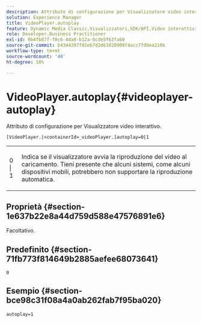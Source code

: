 ```yaml
---
description: Attributo di configurazione per Visualizzatore video interattivo.
solution: Experience Manager
title: VideoPlayer.autoplay
feature: Dynamic Media Classic,Visualizzatori,SDK/API,Video interattivi
role: Developer,Business Practitioner
exl-id: 0b4fb87f-f8c6-4da8-b12a-0cde5f62fa60
source-git-commit: b4344397f82eb7d2d61020909f4acc7fddea210b
workflow-type: tm+mt
source-wordcount: '48'
ht-degree: 10%

---
```


# VideoPlayer.autoplay{#videoplayer-autoplay}

Attributo di configurazione per Visualizzatore video interattivo.

`[VideoPlayer.|<containerId>_videoPlayer.]autoplay=0|1`

<table id="table_441553CD34C94A58A9D7CBF772DEDDB6"> 
 <tbody> 
  <tr> 
   <td colname="col1"> <p> <span class="codeph"> 0 | 1 </span> </p> </td> 
   <td colname="col2"> <p> Indica se il visualizzatore avvia la riproduzione del video al caricamento. Tieni presente che alcuni sistemi, come alcuni dispositivi mobili, potrebbero non supportare la riproduzione automatica. </p> </td> 
  </tr> 
 </tbody> 
</table>

## Proprietà {#section-1e637b22e8a44d759d588e47576891e6}

Facoltativo.

## Predefinito {#section-71fb773f814649b2885aefee68073641}

`0`

## Esempio {#section-bce98c31f08a4a0ab262fab7f95ba020}

```
autoplay=1
```
